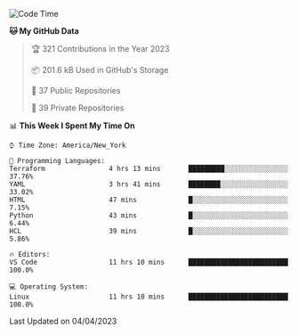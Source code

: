 <!--START_SECTION:waka-->
![Code Time](http://img.shields.io/badge/Code%20Time-167%20hrs%2010%20mins-blue)

**🐱 My GitHub Data** 

> 🏆 321 Contributions in the Year 2023
 > 
> 📦 201.6 kB Used in GitHub's Storage 
 > 
> 📜 37 Public Repositories 
 > 
> 🔑 39 Private Repositories  
 > 
📊 **This Week I Spent My Time On** 

```text
⌚︎ Time Zone: America/New_York

💬 Programming Languages: 
Terraform                4 hrs 13 mins       █████████░░░░░░░░░░░░░░░░   37.76% 
YAML                     3 hrs 41 mins       ████████░░░░░░░░░░░░░░░░░   33.02% 
HTML                     47 mins             █░░░░░░░░░░░░░░░░░░░░░░░░   7.15% 
Python                   43 mins             █░░░░░░░░░░░░░░░░░░░░░░░░   6.44% 
HCL                      39 mins             █░░░░░░░░░░░░░░░░░░░░░░░░   5.86%

🔥 Editors: 
VS Code                  11 hrs 10 mins      █████████████████████████   100.0%

💻 Operating System: 
Linux                    11 hrs 10 mins      █████████████████████████   100.0%

```


 Last Updated on 04/04/2023
<!--END_SECTION:waka-->